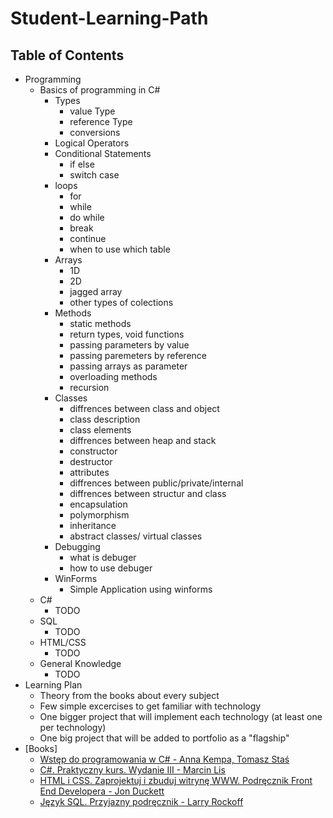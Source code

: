 # Student-Learning-Path

## Table of Contents

- Programming
  - Basics of programming in C#
    - Types
      - value Type
      - reference Type
      - conversions
    - Logical Operators
    - Conditional Statements
      - if else
      - switch case
    - loops
      - for
      - while
      - do while
      - break
      - continue
      - when to use which table 
    - Arrays
      - 1D
      - 2D
      - jagged array
      - other types of colections
    - Methods
      - static methods
      - return types, void functions
      - passing parameters by value
      - passing paremeters by reference
      - passing arrays as parameter
      - overloading methods
      - recursion
    - Classes
      - diffrences between class and object
      - class description
      - class elements
      - diffrences between heap and stack
      - constructor
      - destructor
      - attributes
      - diffrences between public/private/internal
      - diffrences between structur and class
      - encapsulation
      - polymorphism
      - inheritance
      - abstract classes/ virtual classes
    - Debugging
      - what is debuger
      - how to use debuger
    - WinForms
      - Simple Application using winforms
  - C#
    - TODO
  - SQL
    - TODO
  - HTML/CSS
    - TODO
  - General Knowledge
    - TODO
- Learning Plan
  - Theory from the books about every subject
  - Few simple excercises to get familiar with technology
  - One bigger project that will implement each technology (at least one per technology)
  - One big project that will be added to portfolio as a "flagship"
- [Books]
  - [Wstęp do programowania w C# - Anna Kempa, Tomasz Staś](http://c-sharp.ue.katowice.pl/ksiazka/c_sharp_wer1_1.pdf)
  - [C#. Praktyczny kurs. Wydanie III - Marcin Lis](http://helion.pl/ksiazki/c-praktyczny-kurs-wydanie-iii-marcin-lis,cshpk3.htm)
  - [HTML i CSS. Zaprojektuj i zbuduj witrynę WWW. Podręcznik Front End Developera - Jon Duckett](http://helion.pl/ksiazki/html-i-css-zaprojektuj-i-zbuduj-witryne-www-podrecznik-front-end-developera-jon-duckett,htcsww.htm)
  - [Język SQL. Przyjazny podręcznik - Larry Rockoff](http://helion.pl/ksiazki/jezyk-sql-przyjazny-podrecznik-larry-rockoff,jsqlpp.htm)
  
